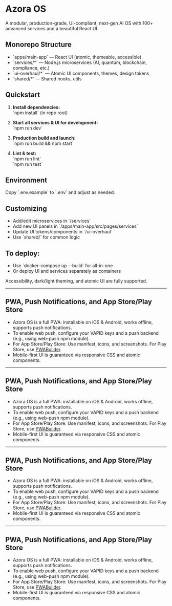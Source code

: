 # Azora OS

A modular, production-grade, UI-compliant, next-gen AI OS with 100+ advanced services and a beautiful React UI.

## Monorepo Structure

- \`apps/main-app\` — React UI (atomic, themeable, accessible)
- \`services/*\` — Node.js microservices (AI, quantum, blockchain, compliance, etc.)
- \`ui-overhaul/*\` — Atomic UI components, themes, design tokens
- \`shared/*\` — Shared hooks, utils

## Quickstart

1. **Install dependencies:**  
   \`npm install\` (in repo root)

2. **Start all services & UI for development:**  
   \`npm run dev\`

3. **Production build and launch:**  
   \`npm run build && npm start\`

4. **Lint & test:**  
   \`npm run lint\`  
   \`npm run test\`

## Environment

Copy \`.env.example\` to \`.env\` and adjust as needed.

## Customizing

- Add/edit microservices in \`/services\`
- Add new UI panels in \`/apps/main-app/src/pages/services\`
- Update UI tokens/components in \`/ui-overhaul\`
- Use \`shared/\` for common logic

## To deploy:
- Use \`docker-compose up --build\` for all-in-one
- Or deploy UI and services separately as containers

Accessibility, dark/light theming, and atomic UI are fully supported.

---

## PWA, Push Notifications, and App Store/Play Store

- Azora OS is a full PWA: installable on iOS & Android, works offline, supports push notifications.
- To enable web push, configure your VAPID keys and a push backend (e.g., using web-push npm module).
- For App Store/Play Store: Use manifest, icons, and screenshots. For Play Store, use [PWABuilder](https://www.pwabuilder.com/).
- Mobile-first UI is guaranteed via responsive CSS and atomic components.


---

## PWA, Push Notifications, and App Store/Play Store

- Azora OS is a full PWA: installable on iOS & Android, works offline, supports push notifications.
- To enable web push, configure your VAPID keys and a push backend (e.g., using web-push npm module).
- For App Store/Play Store: Use manifest, icons, and screenshots. For Play Store, use [PWABuilder](https://www.pwabuilder.com/).
- Mobile-first UI is guaranteed via responsive CSS and atomic components.


---

## PWA, Push Notifications, and App Store/Play Store

- Azora OS is a full PWA: installable on iOS & Android, works offline, supports push notifications.
- To enable web push, configure your VAPID keys and a push backend (e.g., using web-push npm module).
- For App Store/Play Store: Use manifest, icons, and screenshots. For Play Store, use [PWABuilder](https://www.pwabuilder.com/).
- Mobile-first UI is guaranteed via responsive CSS and atomic components.


---

## PWA, Push Notifications, and App Store/Play Store

- Azora OS is a full PWA: installable on iOS & Android, works offline, supports push notifications.
- To enable web push, configure your VAPID keys and a push backend (e.g., using web-push npm module).
- For App Store/Play Store: Use manifest, icons, and screenshots. For Play Store, use [PWABuilder](https://www.pwabuilder.com/).
- Mobile-first UI is guaranteed via responsive CSS and atomic components.

